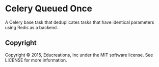 # Celery Queued Once

A Celery base task that deduplicates tasks that have identical parameters using Redis as a backend.

## Copyright

Copyright © 2015, Educreations, Inc under the MIT software license. See LICENSE for more information.
